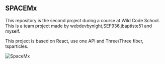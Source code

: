 ## SPACEMx

This repository is the second project during a course at Wild Code School.
This is a team project made by webdevbynight,SEF936,jbaptiste51 and myself.

This project is based on React, use one API and Three/Three fiber, tsparticles.


![SpaceMx](https://github.com/Zanelidd/SpaceMx/assets/113262967/d174025e-8b50-497d-bb87-adf0f466d337)
